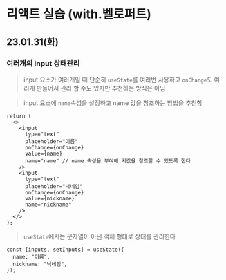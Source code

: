 # 리액트 실습 (with.벨로퍼트)


## 23.01.31(화)
### 여러개의 input 상태관리
> input 요소가 여러개일 때 단순히 `useState`를 여러번 사용하고 `onChange`도 여러개 만들어서 관리 할 수도 있지만 추천하는 방식은 아님

> input 요소에 `name`속성을 설정하고 name 값을 참조하는 방법을 추천함
```
return (
  <>
    <input
      type="text"
      placeholder="이름"
      onChange={onChange}
      value={name}
      name="name" // name 속성을 부여해 키값을 참조할 수 있도록 한다
    />
    <input
      type="text"
      placeholder="닉네임"
      onChange={onChange}
      value={nickname}
      name="nickname"
    />
  </>
);
```
> ```useState```에서는 문자열이 아닌 객체 형태로 상태를 관리한다
```
const [inputs, setInputs] = useState({
  name: "이름",
  nickname: "닉네임",
});
```
>
